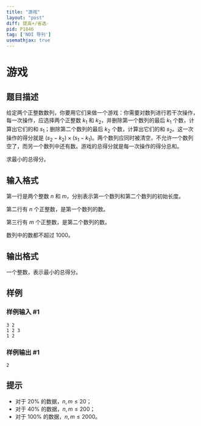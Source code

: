 ```yaml
---
title: "游戏"
layout: "post"
diff: 提高+/省选-
pid: P1846
tag: ['NOI 导刊']
usemathjax: true
---
```


# 游戏
## 题目描述

给定两个正整数数列，你要用它们来做一个游戏：你需要对数列进行若干次操作，每一次操作，应选择两个正整数 $k_1$ 和 $k_2$，并删除第一个数列的最后 $k_1$ 个数，计算出它们的和 $s_1$；删除第二个数列的最后 $k_2$ 个数，计算出它们的和 $s_2$。这一次操作的得分就是 $(s_2-k_2)\times(s_1-k_1)$。两个数列应同时被清空，不允许一个数列空了，而另一个数列中还有数。游戏的总得分就是每一次操作的得分总和。

求最小的总得分。
## 输入格式

第一行是两个整数 $n$ 和 $m$，分别表示第一个数列和第二个数列的初始长度。

第二行有 $n$ 个正整数，是第一个数列的数。

第三行有 $m$ 个正整数，是第二个数列的数。

数列中的数都不超过 $1000$。
## 输出格式

一个整数，表示最小的总得分。

## 样例

### 样例输入 #1
```
3 2
1 2 3 
1 2 
```
### 样例输出 #1
```
2
```
## 提示

- 对于 $20\%$ 的数据，$n,m\le20$；
- 对于 $40\%$ 的数据，$n,m\le200$；
- 对于 $100\%$ 的数据，$n,m\le2000$。

